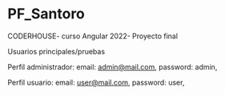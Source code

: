 # PF_Santoro
CODERHOUSE- curso Angular 2022- Proyecto final

Usuarios principales/pruebas

Perfil administrador:
email: admin@mail.com,
password: admin,

Perfil usuario:
email: user@mail.com,
password: user,

